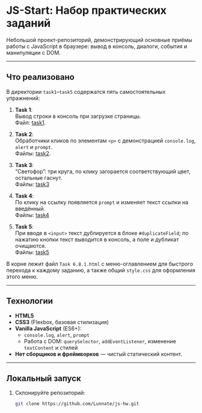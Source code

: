 # JS-Start: Набор практических заданий

Небольшой проект-репозиторий, демонстрирующий основные приёмы работы с JavaScript в браузере: вывод в консоль, диалоги, события и манипуляции с DOM.

---

## Что реализовано

В директории `task1`–`task5` содержатся пять самостоятельных упражнений:

1. **Task 1**:  
   Вывод строки в консоль при загрузке страницы.  
   Файл: [task1](task1/index.html).

2. **Task 2**:  
   Обработчики кликов по элементам `<p>` с демонстрацией `console.log`, `alert` и `prompt`.  
   Файлы: [task2](task2/script.html).

3. **Task 3**:  
   “Светофор”: три круга, по клику загорается соответствующий цвет, остальные гаснут.  
   Файлы: [task3](task3/index.html)

4. **Task 4**:  
   По клику на ссылку появляется `prompt` и изменяет текст ссылки на введённый.  
   Файлы: [task4](task4/index.html)

5. **Task 5**:  
   При вводе в `<input>` текст дублируется в блоке `#duplicateField`; по нажатию кнопки текст выводится в консоль, а поле и дубликат очищаются.  
   Файлы: [task5](task5/index.html)

В корне лежит файл `Task 6.8.1.html` с меню-оглавлением для быстрого перехода к каждому заданию, а также общий `style.css` для оформления этого меню.

---

## Технологии

- **HTML5**  
- **CSS3** (Flexbox, базовая стилизация)  
- **Vanilla JavaScript** (ES6+):  
  - `console.log`, `alert`, `prompt`  
  - Работа с DOM: `querySelector`, `addEventListener`, изменение `textContent` и стилей  
- **Нет сборщиков и фреймворков** — чистый статический контент.

---

## Локальный запуск

1. Склонируйте репозиторий:
   ```bash
   git clone https://github.com/Lunnate/js-hw.git
   ```

